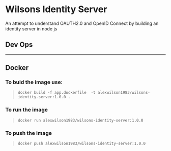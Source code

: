 # Wilsons Identity Server

An attempt to understand OAUTH2.0 and OpenID Connect by building an identity server in node js


## Dev Ops
---

## Docker

### To buid the image use:
> `docker build -f app.dockerfile  -t alexwilson1983/wilsons-identity-server:1.0.0 .`


### To run the image 

>`docker run alexwilson1983/wilsons-identity-server:1.0.0`

### To push the image

> `docker push alexwilson1983/wilsons-identity-server:1.0.0`